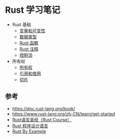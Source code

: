 # Rust 学习笔记

- Rust 基础
  - [变量和可变性](./Concepts/variables-and-mutablity.md)
  - [数据类型](./Concepts/data-types.md)
  - [Rust 函数](./Concepts/functions.md)
  - [Rust 注释](./Concepts/comments.md)
  - [控制流](./Concepts/control_flow.md)
- 所有权
  - [所有权](./ownership/ownership_intro.md)
  - [引用和借用](./ownership/references-and-borrowing.md)
  - [切片](./ownership/slices.md)

## 参考

- https://doc.rust-lang.org/book/
- https://www.rust-lang.org/zh-CN/learn/get-started
- [Rust语言圣经（Rust Course）](https://course.rs/about-book.html)
- [Rust 程序设计语言](https://rustwiki.org/zh-CN/book/)
- [Rust By Example](https://doc.rust-lang.org/rust-by-example/hello.html)